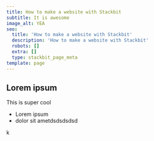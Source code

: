 ```yaml
---
title: How to make a website with Stackbit
subtitle: It is awesome
image_alt: YEA
seo:
  title: 'How to make a website with Stackbit'
  description: 'How to make a website with Stackbit'
  robots: []
  extra: []
  type: stackbit_page_meta
template: page
---
```

## Lorem ipsum

This is super cool

- Lorem ipsum
- dolor sit ametdsdsdsdsd


<script>
var x, y;
x = 5 + 6;
y = x * 10;
document.getElementById("demo").innerHTML = y;
</script>

k